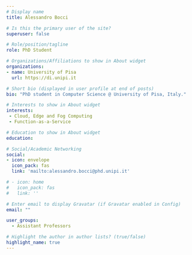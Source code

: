 ```yaml
---
# Display name
title: Alessandro Bocci

# Is this the primary user of the site?
superuser: false

# Role/position/tagline
role: PhD Student

# Organizations/Affiliations to show in About widget
organizations:
- name: University of Pisa
  url: https://di.unipi.it

# Short bio (displayed in user profile at end of posts)
bio: "PhD student in Computer Science @ University of Pisa, Italy."

# Interests to show in About widget
interests:
 - Cloud, Edge and Fog Computing
 - Function-as-a-Service

# Education to show in About widget
education:

# Social/Academic Networking
social:
- icon: envelope
  icon_pack: fas
  link: 'mailto:alessandro.bocci@phd.unipi.it'

# - icon: home
#   icon_pack: fas
#   link: ''

# Enter email to display Gravatar (if Gravatar enabled in Config)
email: ""

user_groups:
  - Assistant Professors

# Highlight the author in author lists? (true/false)
highlight_name: true
---
```


